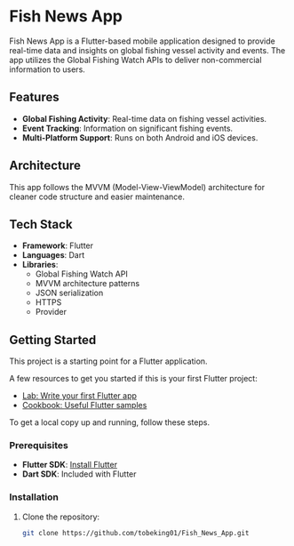 # Fish News App

Fish News App is a Flutter-based mobile application designed to provide real-time data and insights on global fishing vessel activity and events. The app utilizes the Global Fishing Watch APIs to deliver non-commercial information to users.

## Features

- **Global Fishing Activity**: Real-time data on fishing vessel activities.
- **Event Tracking**: Information on significant fishing events.
- **Multi-Platform Support**: Runs on both Android and iOS devices.

## Architecture

This app follows the MVVM (Model-View-ViewModel) architecture for cleaner code structure and easier maintenance.

## Tech Stack

- **Framework**: Flutter
- **Languages**: Dart
- **Libraries**: 
  - Global Fishing Watch API
  - MVVM architecture patterns
  - JSON serialization
  - HTTPS
  - Provider

## Getting Started

This project is a starting point for a Flutter application.

A few resources to get you started if this is your first Flutter project:

- [Lab: Write your first Flutter app](https://docs.flutter.dev/get-started/codelab)
- [Cookbook: Useful Flutter samples](https://docs.flutter.dev/cookbook)

To get a local copy up and running, follow these steps.

### Prerequisites

- **Flutter SDK**: [Install Flutter](https://flutter.dev/docs/get-started/install)
- **Dart SDK**: Included with Flutter

### Installation

1. Clone the repository:
   ```bash
   git clone https://github.com/tobeking01/Fish_News_App.git
